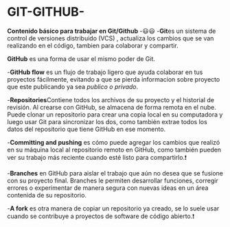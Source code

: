# GIT-GITHUB-
**Contenido básico para trabajar en Git/Github**
-:smiley::smiley:
-**Git**es un sistema de control de versiones distribuido (VCS) , actualiza los cambios que se van realizando en el código, tambien para colaborar y compartir.

**GitHub** es una forma de usar el mismo poder de Git.

-**GitHub flow** es un flujo de trabajo ligero que ayuda colaborar en tus proyectos fácilmente, evitando a que se pierda informacion sobre proyecto que este publicando ya sea *publico o privado*.

-**Repositories**Contiene todos los archivos de su proyecto y el historial de revisión. Al  crearse con GitHub, se almacena de forma remota en el nube. Puede clonar un repositorio para crear una copia local en su computadora y luego usar Git para sincronizar los dos, como también extrae todos los datos del repositorio que tiene GitHub en ese momento.

-**Committing and pushing** es cómo puede agregar los cambios que realizó en su máquina local al repositorio remoto en GitHub, como también pueden ver su trabajo más reciente cuando esté listo para compartirlo.:exclamation:

-**Branches** en GitHub para aislar el trabajo que aún no desea que se fusione con su proyecto final. Branches le permiten desarrollar funciones, corregir errores o experimentar de manera segura con nuevas ideas en un área contenida de su repositorio.

-**A fork** es otra manera de copiar un repositorio ya creado, se lo suele usar cuando se contribuye a proyectos de software de código abierto.:exclamation:
